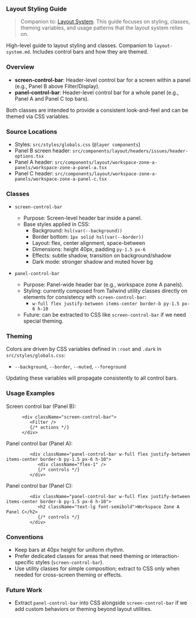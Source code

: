 ### Layout Styling Guide

> Companion to: [Layout System](./layout-system.md). This guide focuses on styling, classes, theming variables, and usage patterns that the layout system relies on.

High-level guide to layout styling and classes. Companion to `layout-system.md`. Includes control bars and how they are themed.

### Overview

- **screen-control-bar**: Header-level control bar for a screen within a panel (e.g., Panel B above Filter/Display).
- **panel-control-bar**: Header-level control bar for a whole panel (e.g., Panel A and Panel C top bars).

Both classes are intended to provide a consistent look-and-feel and can be themed via CSS variables.

### Source Locations

- Styles: `src/styles/globals.css` (`@layer components`)
- Panel B screen header: `src/components/layout/headers/issues/header-options.tsx`
- Panel A header: `src/components/layout/workspace-zone-a-panels/workspace-zone-a-panel-a.tsx`
- Panel C header: `src/components/layout/workspace-zone-a-panels/workspace-zone-a-panel-c.tsx`

### Classes

- `screen-control-bar`

   - Purpose: Screen-level header bar inside a panel.
   - Base styles applied in CSS:
      - Background: `hsl(var(--background))`
      - Border bottom: `1px solid hsl(var(--border))`
      - Layout: flex, center alignment, space-between
      - Dimensions: height 40px, padding `py-1.5 px-6`
      - Effects: subtle shadow, transition on background/shadow
      - Dark mode: stronger shadow and muted hover bg

- `panel-control-bar`
   - Purpose: Panel-wide header bar (e.g., workspace zone A panels).
   - Styling: currently composed from Tailwind utility classes directly on elements for consistency with `screen-control-bar`:
      - `w-full flex justify-between items-center border-b py-1.5 px-6 h-10`
   - Future: can be extracted to CSS like `screen-control-bar` if we need special theming.

### Theming

Colors are driven by CSS variables defined in `:root` and `.dark` in `src/styles/globals.css`:

- `--background`, `--border`, `--muted`, `--foreground`

Updating these variables will propagate consistently to all control bars.

### Usage Examples

Screen control bar (Panel B):

```startLine:endLine:src/components/layout/headers/issues/header-options.tsx
      <div className="screen-control-bar">
         <Filter />
         {/* actions */}
      </div>
```

Panel control bar (Panel A):

```startLine:endLine:src/components/layout/workspace-zone-a-panels/workspace-zone-a-panel-a.tsx
         <div className="panel-control-bar w-full flex justify-between items-center border-b py-1.5 px-6 h-10">
            <div className="flex-1" />
            {/* controls */}
         </div>
```

Panel control bar (Panel C):

```startLine:endLine:src/components/layout/workspace-zone-a-panels/workspace-zone-a-panel-c.tsx
         <div className="panel-control-bar w-full flex justify-between items-center border-b py-1.5 px-6 h-10">
            <h2 className="text-lg font-semibold">Workspace Zone A Panel C</h2>
            {/* controls */}
         </div>
```

### Conventions

- Keep bars at 40px height for uniform rhythm.
- Prefer dedicated classes for areas that need theming or interaction-specific styles (`screen-control-bar`).
- Use utility classes for simple composition; extract to CSS only when needed for cross-screen theming or effects.

### Future Work

- Extract `panel-control-bar` into CSS alongside `screen-control-bar` if we add custom behaviors or theming beyond layout utilities.
